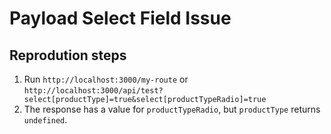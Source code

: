 # Payload Select Field Issue

## Reprodution steps

1. Run `http://localhost:3000/my-route` or `http://localhost:3000/api/test?select[productType]=true&select[productTypeRadio]=true`
2. The response has a value for `productTypeRadio`, but `productType` returns `undefined`.
